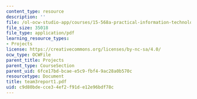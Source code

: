 ```yaml
---
content_type: resource
description: ''
file: /ol-ocw-studio-app/courses/15-568a-practical-information-technology-management-spring-2005/c9d80bdecce34ef2f91de12e96bdf78c_team3report1.pdf
file_size: 35018
file_type: application/pdf
learning_resource_types:
- Projects
license: https://creativecommons.org/licenses/by-nc-sa/4.0/
ocw_type: OCWFile
parent_title: Projects
parent_type: CourseSection
parent_uid: 6fce17bd-bcae-e5c9-fbf4-9ac28a0b570c
resourcetype: Document
title: team3report1.pdf
uid: c9d80bde-cce3-4ef2-f91d-e12e96bdf78c
---
```

